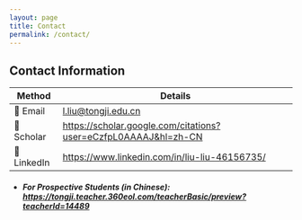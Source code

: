 ```yaml
---
layout: page
title: Contact
permalink: /contact/
---
```

## Contact Information

| Method      | Details |
|-------------|---------|
| 📧 Email    |  l.liu@tongji.edu.cn |
| 📝 Scholar  | https://scholar.google.com/citations?user=eCzfpL0AAAAJ&hl=zh-CN |
| 💼 LinkedIn | https://www.linkedin.com/in/liu-liu-46156735/|

- ##### For Prospective Students (in Chinese): <https://tongji.teacher.360eol.com/teacherBasic/preview?teacherId=14489>  


